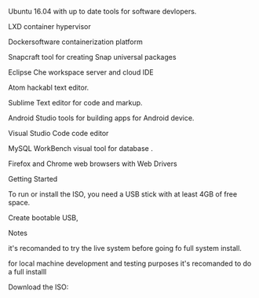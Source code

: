 
Ubuntu 16.04  with up to date tools for software devlopers.

LXD container hypervisor

Dockersoftware containerization platform 

Snapcraft tool for creating Snap universal packages

Eclipse Che workspace server and cloud IDE

Atom hackabl text editor.

Sublime Text  editor for code and markup.

Android Studio tools for building apps for Android device.    

Visual Studio Code code editor

MySQL WorkBench visual tool for database . 

Firefox and Chrome web browsers with Web Drivers 

Getting Started

To run or install the ISO, you need a USB stick with at least 4GB of free space.

 

Create bootable USB,

Notes

it's recomanded to try the  live system before going fo full system install.

for local machine development and testing purposes it's recomanded to do a full installl








  




Download the ISO:
